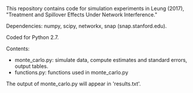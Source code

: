 This repository contains code for simulation experiments in Leung (2017), "Treatment and Spillover Effects Under Network Interference." 

Dependencies: numpy, scipy, networkx, snap (snap.stanford.edu).

Coded for Python 2.7.

Contents:
* monte\_carlo.py: simulate data, compute estimates and standard errors, output tables.
* functions.py: functions used in monte\_carlo.py

The output of monte\_carlo.py will appear in 'results.txt'.

